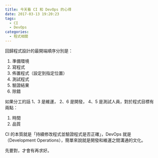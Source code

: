 ```yaml
---
title: 今天看 CI 和 DevOps 的心得
date: 2017-03-13 19:20:23
tags:
  - CI
  - DevOps
categories:
  - 程式相關
---
```


回歸程式設計的最開端順序分別是：

1. 準備環境
2. 寫程式
3. 佈置程式（設定到指定位置）
4. 測試程式
5. 驗證結果
6. 除錯



如果分工的話 1、3 是維運， 2、6 是開發， 4、5 是測試人員，對於程式目標有兩點：

1. 時間
2. 品質



CI 的本質就是「持續修改程式並驗證程式是否正確」，DevOps 就是（Development Operations），簡單來說就是開發和維運之間溝通的文化。



先要對，才會有再求好。